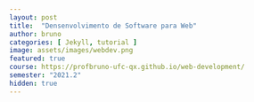 ```yaml
---
layout: post
title:  "Densenvolvimento de Software para Web"
author: bruno
categories: [ Jekyll, tutorial ]
image: assets/images/webdev.png
featured: true
course: https://profbruno-ufc-qx.github.io/web-development/
semester: "2021.2"
hidden: true
---
```

